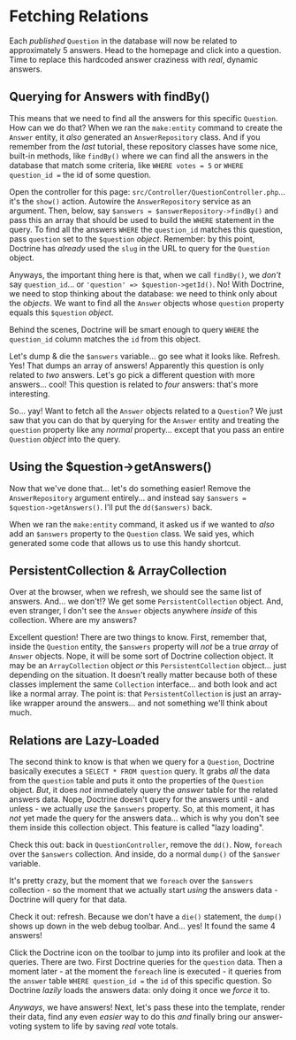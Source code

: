 # Fetching Relations

Each *published* `Question` in the database will now be related to approximately
5 answers. Head to the homepage and click into a question. Time to replace this
hardcoded answer craziness with *real*, dynamic answers.

## Querying for Answers with findBy()

This means that we need to find all the answers for this specific `Question`. How
can we do that? When we ran the `make:entity` command to create the `Answer`
entity, it *also* generated an `AnswerRepository` class. And if you remember from
the *last* tutorial, these repository classes have some nice, built-in methods, like
`findBy()` where we can find all the answers in the database that match some criteria,
like `WHERE votes = 5` or `WHERE question_id =` the id of some question.

Open the controller for this page: `src/Controller/QuestionController.php`...
it's the `show()` action. Autowire the `AnswerRepository` service as an argument.
Then, below, say `$answers = $answerRepository->findBy()` and pass this an array
that should be used to build the `WHERE` statement in the query. To find all the
answers `WHERE` the `question_id` matches this question, pass `question` set to
the `$question` *object*. Remember: by this point, Doctrine has *already* used
the `slug` in the URL to query for the `Question` object.

Anyways, the important thing here is that, when we call `findBy()`, we *don't*
say `question_id`... or `'question' => $question->getId()`. No! With Doctrine,
we need to stop thinking about the database: we need to think only about the
*objects*. We want to find all the `Answer` objects whose `question` property
equals this `$question` *object*.

Behind the scenes, Doctrine will be smart enough to query
`WHERE` the `question_id` column matches the `id` from this object.

Let's dump & die the `$answers` variable... go see what it looks like. Refresh.
Yes! That dumps an array of answers! Apparently this question is only related
to *two* answers. Let's go pick a different question with more answers... cool!
This question is related to *four* answers: that's more interesting.

So... yay! Want to fetch all the `Answer` objects related to a `Question`? We
just saw that you can do that by querying for the `Answer` entity and treating
the `question` property like any *normal* property... except that you pass an
entire `Question` *object* into the query.

## Using the $question->getAnswers()

Now that we've done that... let's do something easier!  Remove the `AnswerRepository`
argument entirely... and instead say `$answers = $question->getAnswers()`. I'll
put the `dd($answers)` back.

When we ran the `make:entity` command, it asked us if we wanted to *also* add an
`$answers` property to the `Question` class. We said yes, which generated some
code that allows us to use this handy shortcut.

## PersistentCollection & ArrayCollection

Over at the browser, when we refresh, we should see the same list of answers.
And... we don't!? We get some `PersistentCollection` object. And, even stranger,
I don't see the `Answer` objects anywhere *inside* of this collection. Where are
my answers?

Excellent question! There are two things to know. First, remember that, inside the
`Question` entity, the `$answers` property will *not* be a true *array* of `Answer`
objects. Nope, it will be some sort of Doctrine collection object. It may be an
`ArrayCollection` object *or* this `PersistentCollection` object... just depending
on the situation. It doesn't really matter because both of these classes implement
the same `Collection` interface... and both look and act like a normal array. The
point is: that `PersistentCollection` is just an array-like wrapper around the
answers... and not something we'll think about much.

## Relations are Lazy-Loaded

The second think to know is that when we query for a `Question`, Doctrine basically
executes a `SELECT * FROM question` query. It grabs *all* the data from the
`question` table and puts it onto the properties of the `Question` object. *But*,
it does *not* immediately query the *answer* table for the related answers data.
Nope, Doctrine doesn't query for the answers until - and unless - we actually *use*
the `$answers` property. So, at this moment, it has *not* yet made the query for
the answers data... which is why you don't see them inside this collection object.
This feature is called "lazy loading".

Check this out: back in `QuestionController`, remove the `dd()`. Now, `foreach`
over the `$answers` collection. And inside, do a normal `dump()` of the
`$answer` variable.

It's pretty crazy, but the moment that we `foreach` over the `$answers` collection -
so the moment that we actually start *using* the answers data - Doctrine will
query for that data.

Check it out: refresh. Because we don't have a `die()` statement, the `dump()`
shows up down in the web debug toolbar. And... yes! It found the same 4 answers!

Click the Doctrine icon on the toolbar to jump into its profiler and look at the
queries. There are two. First Doctrine queries for the `question` data. Then a
moment later - at the moment the `foreach` line is executed - it queries from the
`answer` table `WHERE question_id =` the `id` of this specific question. So Doctrine
*lazily* loads the answers data: only doing it once we *force* it to.

*Anyways*, we have answers! Next, let's pass these into the template, render
their data, find any even *easier* way to do this *and* finally bring our
answer-voting system to life by saving *real* vote totals.
